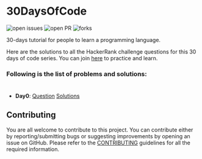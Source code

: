 # 30DaysOfCode

![open issues](https://img.shields.io/github/issues/dikshadutt08/30-Days-Of-Code?color=%2319a249) ![open PR](https://img.shields.io/github/issues-pr-closed/dikshadutt08/30-days-of-code?color=%23f25f56) ![forks](https://img.shields.io/github/forks/dikshadutt08/30-days-of-code?style=social)

30-days tutorial for people to learn a programming language.

Here are the solutions to all the HackerRank challenge questions for this 30 days of code series. You can join [here](http://hr.gs/fdeeee) to practice and learn.

### Following is the list of problems and solutions:
#

- **Day0**: [Question](https://www.hackerrank.com/challenges/30-hello-world/problem) [Solutions](https://github.com/dikshadutt08/30DaysOfCode/tree/master/Day0) &nbsp;&nbsp;&nbsp;&nbsp;&nbsp;&nbsp;


## Contributing

You are all welcome to contribute to this project. You can contribute either by reporting/submitting bugs or suggesting improvements by opening an issue on GitHub. Please refer to the [CONTRIBUTING](https://github.com/dikshadutt08/30DaysOfCode/blob/master/CONTRIBUTING.md) guidelines for all the required information.

